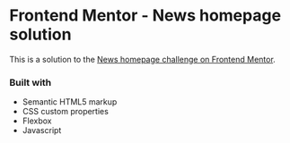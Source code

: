 # Frontend Mentor - News homepage solution

This is a solution to the [News homepage challenge on Frontend Mentor](https://www.frontendmentor.io/challenges/news-homepage-H6SWTa1MFl). 

### Built with

- Semantic HTML5 markup
- CSS custom properties
- Flexbox
- Javascript

